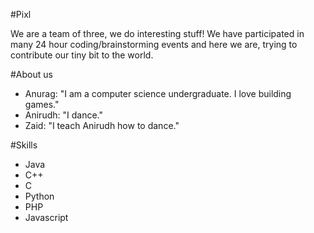 #Pixl

We are a team of three, we do interesting stuff! We have participated in many 24 hour coding/brainstorming events and here we are, trying to contribute our tiny bit to the world.

#About us

- Anurag: "I am a computer science undergraduate. I love building games."
- Anirudh: "I dance."
- Zaid: "I teach Anirudh how to dance."

#Skills

- Java
- C++
- C
- Python
- PHP
- Javascript
